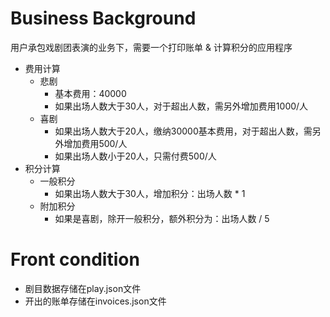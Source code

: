 # Business Background
用户承包戏剧团表演的业务下，需要一个打印账单 & 计算积分的应用程序
- 费用计算
  - 悲剧
    - 基本费用：40000
    - 如果出场人数大于30人，对于超出人数，需另外增加费用1000/人
  - 喜剧
    - 如果出场人数大于20人，缴纳30000基本费用，对于超出人数，需另外增加费用500/人
    - 如果出场人数小于20人，只需付费500/人
- 积分计算
  - 一般积分
    - 如果出场人数大于30人，增加积分：出场人数 * 1
  - 附加积分
    - 如果是喜剧，除开一般积分，额外积分为：出场人数 / 5
    

# Front condition
- 剧目数据存储在play.json文件
- 开出的账单存储在invoices.json文件

